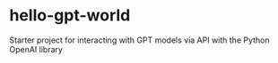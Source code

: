# hello-gpt-world
Starter project for interacting with GPT models via API with the Python OpenAI library
